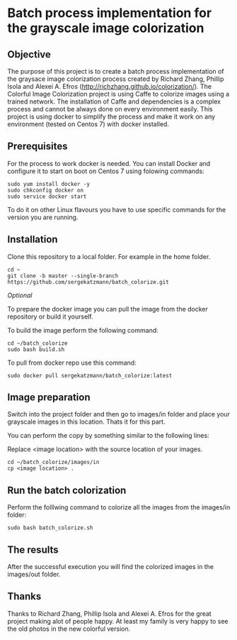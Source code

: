 # Batch process implementation for the grayscale image colorization

Objective
------------
The purpose of this project is to create a batch process implementation of the graysace image colorization process created by Richard Zhang, Phillip Isola and Alexei A. Efros (http://richzhang.github.io/colorization/).
The Colorful Image Colorization project is using Caffe to colorize images using a trained network. The installation of Caffe and dependencies is a complex process and cannot be always done on every environment easily.
This project is using docker to simplify the process and make it work on any environment (tested on Centos 7) with docker installed.

Prerequisites
------------
For the process to work docker is needed.
You can install Docker and configure it to start on boot on Centos 7 using folowing commands:

```
sudo yum install docker -y
sudo chkconfig docker on
sudo service docker start
```

To do it on other Linux flavours you have to use specific commands for the version you are running.


Installation
------------

Clone this repository to a local folder. For example in the home folder.

```
cd ~
git clone -b master --single-branch https://github.com/sergekatzmann/batch_colorize.git
```

_Optional_

To prepare the docker image you can pull the image from the docker repository or build it yourself.

To build the image perform the following command:

```
cd ~/batch_colorize
sudo bash build.sh
```

To pull from docker repo use this command:

```
sudo docker pull sergekatzmann/batch_colorize:latest
```

Image preparation
------------

Switch into the project folder and then go to images/in folder and place your grayscale images in this location.
Thats it for this part.

You can perform the copy by something similar to the following lines:

Replace \<image location\> with the source location of your images.
```
cd ~/batch_colorize/images/in
cp <image location> .
```

Run the batch colorization
------------
Perform the folllwing command to colorize all the images from the images/in folder:


```
sudo bash batch_colorize.sh

```

The results
------------
After the successful execution you will find the colorized images in the images/out folder.


Thanks
------------
Thanks to Richard Zhang, Phillip Isola and Alexei A. Efros for the great project making alot of people happy. At least my family is very happy to see the old photos in the new colorful version.








